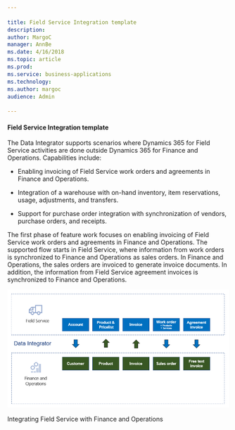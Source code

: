 ```yaml
---

title: Field Service Integration template
description: 
author: MargoC
manager: AnnBe
ms.date: 4/16/2018
ms.topic: article
ms.prod: 
ms.service: business-applications
ms.technology: 
ms.author: margoc
audience: Admin

---
```

#### Field Service Integration template 

The Data Integrator supports scenarios where Dynamics 365 for Field Service
activities are done outside Dynamics 365 for Finance and Operations.
Capabilities include:

-   Enabling invoicing of Field Service work orders and agreements in Finance
    and Operations.

-   Integration of a warehouse with on-hand inventory, item reservations, usage,
    adjustments, and transfers.

-   Support for purchase order integration with synchronization of vendors,
    purchase orders, and receipts.

The first phase of feature work focuses on enabling invoicing of Field Service
work orders and agreements in Finance and Operations. The supported flow starts
in Field Service, where information from work orders is synchronized to Finance
and Operations as sales orders. In Finance and Operations, the sales orders are
invoiced to generate invoice documents. In addition, the information from Field
Service agreement invoices is synchronized to Finance and Operations.

![Diagram graphic of how data integrators work between Field Service and Finance and Operations](media/field-service-integration-template-1.png "Diagram graphic of how data integrators work between Field Service and Finance and Operations")
<!-- picture -->


Integrating Field Service with Finance and Operations
